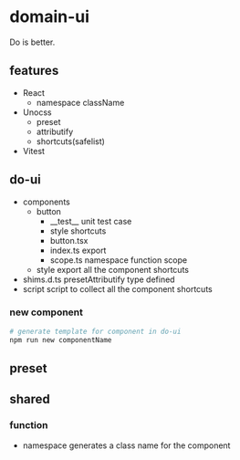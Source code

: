 # domain-ui

Do is better.

## features

- React
  - namespace className
- Unocss
  - preset
  - attributify
  - shortcuts(safelist)
- Vitest

## do-ui

- components
  - button
    - \_\_test\_\_ unit test case
    - style shortcuts
    - button.tsx
    - index.ts export
    - scope.ts namespace function scope
  - style export all the component shortcuts
- shims.d.ts presetAttributify type defined
- script script to collect all the component shortcuts

### new component

```bash
# generate template for component in do-ui
npm run new componentName
```

## preset

## shared

### function

- namespace generates a class name for the component
